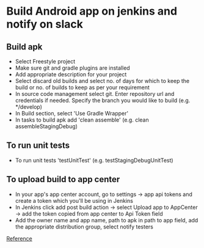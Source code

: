 # Build Android app on jenkins and notify on slack

## Build apk

- Select Freestyle project
- Make sure git and gradle plugins are installed
- Add appropriate description for your project
- Select discard old builds and select no. of days for which to keep the build or no. of builds to keep as per your requirement
- In source code management select git. Enter repository url and credentials if needed. Specify the branch you would like to build (e.g. */develop)
- In Build section, select 'Use Gradle Wrapper' 
- In tasks to build apk add 'clean assemble<Build Variant><Build Type>' (e.g. clean assembleStagingDebug)
  
## To run unit tests
  
- To run unit tests 'test<Build Variant><Build Type>UnitTest' (e.g. testStagingDebugUnitTest)
  
## To upload build to app center
  
- In your app's app center account, go to settings -> app api tokens and create a token which you'll be using in Jenkins
- In Jenkins click add post build action -> select Upload app to AppCenter -> add the token copied from app center to Api Token field
- Add the owner name and app name, path to apk in path to app field, add the appropriate distribution group, select notify testers

[Reference](https://bugfender.com/blog/how-to-add-your-first-android-job-to-jenkins/amp/)
